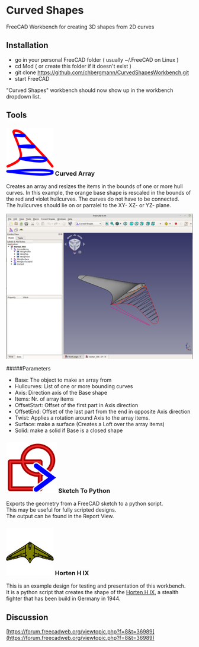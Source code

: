 # Curved Shapes
FreeCAD Workbench for creating 3D shapes from 2D curves
  
## Installation

- go in your personal FreeCAD folder ( usually ~/.FreeCAD on Linux )
- cd Mod ( or create this folder if it doesn't exist )
- git clone https://github.com/chbergmann/CurvedShapesWorkbench.git
- start FreeCAD

"Curved Shapes" workbench should now show up in the workbench dropdown list.
  
## Tools
### ![](./Resources/icons/curvedArray.svg) Curved Array
Creates an array and resizes the items in the bounds of one or more hull curves.
In this example, the orange base shape is rescaled in the bounds of the red and violet hullcurves. The curves do not have to be connected.  
The hullcurves should lie on or parralel to the XY- XZ- or YZ- plane.  

![WingExample](Examples/WingExample.png)

#####Parameters
- Base: The object to make an array from
- Hullcurves: List of one or more bounding curves        
- Axis: Direction axis of the Base shape
- Items: Nr. of array items
- OffsetStart: Offset of the first part in Axis direction
- OffsetEnd: Offset of the last part from the end in opposite Axis direction
- Twist: Applies a rotation around Axis to the array items. 
- Surface: make a surface (Creates a Loft over the array items)
- Solid: make a solid if Base is a closed shape
  
### ![](./Resources/icons/SketcherToConsole.svg) Sketch To Python
Exports the geometry from a FreeCAD sketch to a python script.  
This may be useful for fully scripted designs.  
The output can be found in the Report View.  

### ![](./Resources/icons/Horten_HIX.svg) Horten H IX
This is an example design for testing and presentation of this workbench.  
It is a python script that creates the shape of the [Horten H IX](https://de.wikipedia.org/wiki/Horten_H_IX), a stealth fighter that has been build in Germany in 1944.

## Discussion
[https://forum.freecadweb.org/viewtopic.php?f=8&t=36989](https://forum.freecadweb.org/viewtopic.php?f=8&t=36989)
